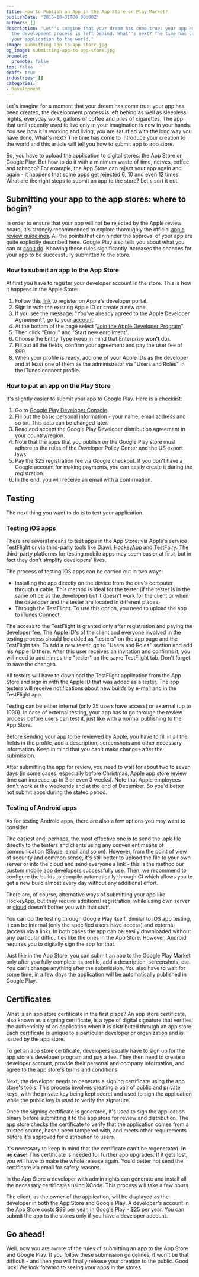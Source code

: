 ```yaml
---
title: How to Publish an App in the App Store or Play Market?
publishDate: '2016-10-31T00:00:00Z'
authors: []
description: 'Let''s imagine that your dream has come true: your app has been created,
  the development process is left behind. What''s next? The time has come to introduce
  your application to the world.'
image: submitting-app-to-app-store.jpg
og_image: submitting-app-to-app-store.jpg
promote:
  promote: false
top: false
draft: true
industries: []
categories:
- Development
---
```


Let's imagine for a moment that your dream has come true: your app has been created, the development process is left behind as well as sleepless nights, everyday work, gallons of coffee and piles of cigarettes. The app that until recently used to live only in your imagination is now in your hands. You see how it is working and living, you are satisfied with the long way you have done. What's next? The time has come to introduce your creation to the world and this article will tell you how to submit app to app store.

So, you have to upload the application to digital stores: the App Store or Google Play. But how to do it with a minimum waste of time, nerves, coffee and tobacco? For example, the App Store can reject your app again and again - it happens that some apps get rejected 6, 10 and even 12 times. What are the right steps to submit an app to the store? Let's sort it out.

## Submitting your app to the app stores: where to begin?

In order to ensure that your app will not be rejected by the Apple review board, it's strongly recommended to explore thoroughly the official <a href="https://developer.apple.com/app-store/review/guidelines/" target="_blank">apple review guidelines</a>. All the points that can hinder the approval of your app are quite explicitly described here. Google Play also tells you about what you can or <a href="https://play.google.com/about/developer-content-policy/" target="_blank">can't do</a>. Knowing these rules significantly increases the chances for your app to be successfully submitted to the store.

### How to submit an app to the App Store

At first you have to register your developer account in the store. This is how it happens in the Apple Store:

1. Follow this <a href="https://developer.apple.com/register/" rel="nofollow" target="_blank">link</a> to register on Apple's developer portal.
2. Sign in with the existing Apple ID or create a new one.
3. If you see the message: "You've already agreed to the Apple Developer Agreement", go to your <a href="https://developer.apple.com/account/" rel="nofollow" target="_blank">account</a>.
4. At the bottom of the page select "<a href="https://developer.apple.com/programs/" rel="nofollow" target="_blank">Join the Apple Developer Program</a>".
5. Then click "Enroll" and "Start new enrollment".
6. Choose the Entity Type (keep in mind that Enterprise **won't** do).
7. Fill out all the fields, confirm your agreement and pay the user fee of $99.
8. When your profile is ready, add one of your Apple IDs as the developer and at least one of them as the administrator via "Users and Roles" in the iTunes connect profile.

### How to put an app on the Play Store

It's slightly easier to submit your app to Google Play. Here is a checklist:

1. Go to <a href="https://play.google.com/apps/publish/signup/" rel="nofollow" target="_blank">Google Play Developer Console</a>.
2. Fill out the basic personal information - your name, email address and so on. This data can be changed later.
3. Read and accept the Google Play Developer distribution agreement in your country/region.
4. Note that the apps that you publish on the Google Play store must adhere to the rules of the Developer Policy Center and the US export laws.
5. Pay the $25 registration fee via Google checkout. If you don't have a Google account for making payments, you can easily create it during the registration.
6. In the end, you will receive an email with a confirmation.

## Testing

The next thing you want to do is to test your application.

### Testing iOS apps

There are several means to test apps in the App Store: via Apple's service TestFlight or via third-party tools like <a href="https://www.diawi.com/" rel="nofollow" target="_blank">Diawi</a>, <a href="https://www.hockeyapp.net/" rel="nofollow" target="_blank">HockeyApp</a> and <a href="https://testfairy.com/" rel="nofollow" target="_blank">TestFairy</a>. The third-party platforms for testing mobile apps may seem easier at first, but in fact they don't simplify developers' lives.

The process of testing iOS apps can be carried out in two ways:

* Installing the app directly on the device from the dev's computer through a cable. This method is ideal for the tester (if the tester is in the same office as the developer) but it doesn't work for the client or when the developer and the tester are located in different places.
* Through the TestFlight. To use this option, you need to upload the app to iTunes Connect.

The access to the TestFlight is granted only after registration and paying the developer fee. The Apple ID's of the client and everyone involved in the testing process should be added as "testers" on the app page and the TestFlight tab. To add a new tester, go to "Users and Roles" section and add his Apple ID there. After this user receives an invitation and confirms it, you will need to add him as the "tester" on the same TestFlight tab. Don't forget to save the changes.

All testers will have to download the TestFlight application from the App Store and sign in with the Apple ID that was added as a tester. The app testers will receive notifications about new builds by e-mail and in the TestFlight app.

Testing can be either internal (only 25 users have access) or external (up to 1000). In case of external testing, your app has to go through the review process before users can test it, just like with a normal publishing to the App Store.

Before sending your app to be reviewed by Apple, you have to fill in all the fields in the profile, add a description, screenshots and other necessary information. Keep in mind that you can't make changes after the submission.

After submitting the app for review, you need to wait for about two to seven days (in some cases, especially before Christmas, Apple app store review time can increase up to 2 or even 3 weeks). Note that Apple employees don't work at the weekends and at the end of December. So you'd better not submit apps during the stated period.

### Testing of Android apps

As for testing Android apps, there are also a few options you may want to consider.

The easiest and, perhaps, the most effective one is to send the .apk file directly to the testers and clients using any convenient means of communication (Skype, email and so on). However, from the point of view of security and common sense, it's still better to upload the file to your own server or into the cloud and send everyone a link - this is the method our <a href="https://anadea.info/services/mobile-development" target="_blank">custom mobile app developers</a> successfully use. Then, we recommend to configure the builds to compile automatically through CI which allows you to get a new build almost every day without any additional effort.

There are, of course, alternative ways of submitting your app like HockeyApp, but they require additional registration, while using own server or <a href="https://owncloud.com/" rel="nofollow" target="_blank">cloud</a> doesn't bother you with that stuff.

You can do the testing through Google Play itself. Similar to iOS app testing, it can be internal (only the specified users have access) and external (access via a link). In both cases the app can be easily downloaded without any particular difficulties like the ones in the App Store. However, Android requires you to digitally sign the app for that.

Just like in the App Store, you can submit an app to the Google Play Market only after you fully complete its profile, add a description, screenshots, etc. You can't change anything after the submission. You also have to wait for some time, in a few days the application will be automatically published in Google Play.

## Certificates

What is an app store certificate in the first place? An app store certificate, also known as a signing certificate, is a type of digital signature that verifies the authenticity of an application when it is distributed through an app store. Each certificate is unique to a particular developer or organization and is issued by the app store.

To get an app store certificate, developers usually have to sign up for the app store's developer program and pay a fee. They then need to create a developer account, provide their personal and company information, and agree to the app store's terms and conditions.

Next, the developer needs to generate a signing certificate using the app store's tools. This process involves creating a pair of public and private keys, with the private key being kept secret and used to sign the application while the public key is used to verify the signature.

Once the signing certificate is generated, it's used to sign the application binary before submitting it to the app store for review and distribution. The app store checks the certificate to verify that the application comes from a trusted source, hasn't been tampered with, and meets other requirements before it's approved for distribution to users.

It's necessary to keep in mind that the certificate can't be regenerated. **In no case!** This certificate is needed for further app upgrades. If it gets lost, you will have to make the whole release again. You'd better not send the certificate via email for safety reasons.

In the App Store a developer with admin rights can generate and install all the necessary certificates using XCode. This process will take a few hours.

The client, as the owner of the application, will be displayed as the developer in both the App Store and Google Play. A developer's account in the App Store costs $99 per year, in Google Play - $25 per year. You can submit the app to the stores only if you have a developer account.

## Go ahead!

Well, now you are aware of the rules of submitting an app to the App Store and Google Play. If you follow these submission guidelines, it won't be that difficult - and then you will finally release your creation to the public. Good luck! We look forward to seeing your apps in the stores.
